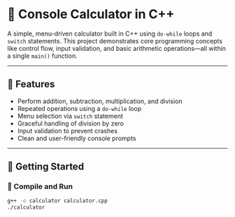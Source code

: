 # 🧮 Console Calculator in C++

A simple, menu-driven calculator built in C++ using `do-while` loops and `switch` statements. This project demonstrates core programming concepts like control flow, input validation, and basic arithmetic operations—all within a single `main()` function.

---

## 📌 Features

- Perform addition, subtraction, multiplication, and division
- Repeated operations using a `do-while` loop
- Menu selection via `switch` statement
- Graceful handling of division by zero
- Input validation to prevent crashes
- Clean and user-friendly console prompts

---

## 🚀 Getting Started

### 🔧 Compile and Run

```bash
g++ -o calculator calculator.cpp
./calculator
